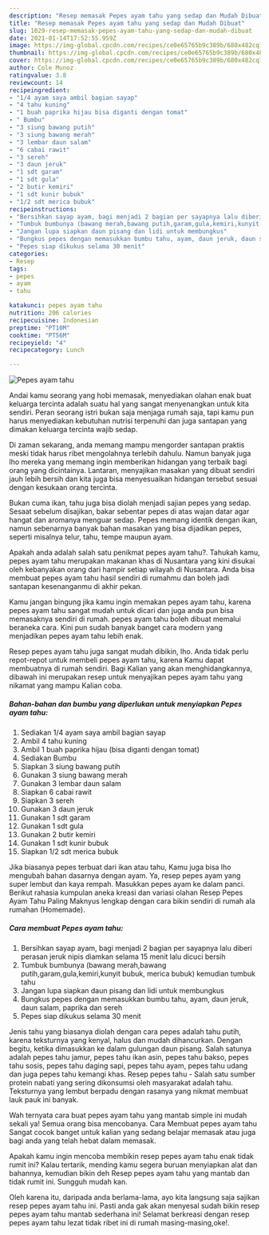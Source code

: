 ```yaml
---
description: "Resep memasak Pepes ayam tahu yang sedap dan Mudah Dibuat"
title: "Resep memasak Pepes ayam tahu yang sedap dan Mudah Dibuat"
slug: 1029-resep-memasak-pepes-ayam-tahu-yang-sedap-dan-mudah-dibuat
date: 2021-01-14T17:52:55.959Z
image: https://img-global.cpcdn.com/recipes/ce0e65765b9c389b/680x482cq70/pepes-ayam-tahu-foto-resep-utama.jpg
thumbnail: https://img-global.cpcdn.com/recipes/ce0e65765b9c389b/680x482cq70/pepes-ayam-tahu-foto-resep-utama.jpg
cover: https://img-global.cpcdn.com/recipes/ce0e65765b9c389b/680x482cq70/pepes-ayam-tahu-foto-resep-utama.jpg
author: Cole Munoz
ratingvalue: 3.8
reviewcount: 14
recipeingredient:
- "1/4 ayam saya ambil bagian sayap"
- "4 tahu kuning"
- "1 buah paprika hijau bisa diganti dengan tomat"
- " Bumbu"
- "3 siung bawang putih"
- "3 siung bawang merah"
- "3 lembar daun salam"
- "6 cabai rawit"
- "3 sereh"
- "3 daun jeruk"
- "1 sdt garam"
- "1 sdt gula"
- "2 butir kemiri"
- "1 sdt kunir bubuk"
- "1/2 sdt merica bubuk"
recipeinstructions:
- "Bersihkan sayap ayam, bagi menjadi 2 bagian per sayapnya lalu diberi perasan jeruk nipis diamkan selama 15 menit lalu dicuci bersih"
- "Tumbuk bumbunya (bawang merah,bawang putih,garam,gula,kemiri,kunyit bubuk, merica bubuk) kemudian tumbuk tahu"
- "Jangan lupa siapkan daun pisang dan lidi untuk membungkus"
- "Bungkus pepes dengan memasukkan bumbu tahu, ayam, daun jeruk, daun salam, paprika dan sereh"
- "Pepes siap dikukus selama 30 menit"
categories:
- Resep
tags:
- pepes
- ayam
- tahu

katakunci: pepes ayam tahu 
nutrition: 206 calories
recipecuisine: Indonesian
preptime: "PT10M"
cooktime: "PT56M"
recipeyield: "4"
recipecategory: Lunch

---
```



![Pepes ayam tahu](https://img-global.cpcdn.com/recipes/ce0e65765b9c389b/680x482cq70/pepes-ayam-tahu-foto-resep-utama.jpg)

Andai kamu seorang yang hobi memasak, menyediakan olahan enak buat keluarga tercinta adalah suatu hal yang sangat menyenangkan untuk kita sendiri. Peran seorang istri bukan saja menjaga rumah saja, tapi kamu pun harus menyediakan kebutuhan nutrisi terpenuhi dan juga santapan yang dimakan keluarga tercinta wajib sedap.

Di zaman  sekarang, anda memang mampu mengorder santapan praktis meski tidak harus ribet mengolahnya terlebih dahulu. Namun banyak juga lho mereka yang memang ingin memberikan hidangan yang terbaik bagi orang yang dicintainya. Lantaran, menyajikan masakan yang dibuat sendiri jauh lebih bersih dan kita juga bisa menyesuaikan hidangan tersebut sesuai dengan kesukaan orang tercinta. 

Bukan cuma ikan, tahu juga bisa diolah menjadi sajian pepes yang sedap. Sesaat sebelum disajikan, bakar sebentar pepes di atas wajan datar agar hangat dan aromanya menguar sedap. Pepes memang identik dengan ikan, namun sebenarnya banyak bahan masakan yang bisa dijadikan pepes, seperti misalnya telur, tahu, tempe maupun ayam.

Apakah anda adalah salah satu penikmat pepes ayam tahu?. Tahukah kamu, pepes ayam tahu merupakan makanan khas di Nusantara yang kini disukai oleh kebanyakan orang dari hampir setiap wilayah di Nusantara. Anda bisa membuat pepes ayam tahu hasil sendiri di rumahmu dan boleh jadi santapan kesenanganmu di akhir pekan.

Kamu jangan bingung jika kamu ingin memakan pepes ayam tahu, karena pepes ayam tahu sangat mudah untuk dicari dan juga anda pun bisa memasaknya sendiri di rumah. pepes ayam tahu boleh dibuat memalui beraneka cara. Kini pun sudah banyak banget cara modern yang menjadikan pepes ayam tahu lebih enak.

Resep pepes ayam tahu juga sangat mudah dibikin, lho. Anda tidak perlu repot-repot untuk membeli pepes ayam tahu, karena Kamu dapat membuatnya di rumah sendiri. Bagi Kalian yang akan menghidangkannya, dibawah ini merupakan resep untuk menyajikan pepes ayam tahu yang nikamat yang mampu Kalian coba.

<!--inarticleads1-->

##### Bahan-bahan dan bumbu yang diperlukan untuk menyiapkan Pepes ayam tahu:

1. Sediakan 1/4 ayam saya ambil bagian sayap
1. Ambil 4 tahu kuning
1. Ambil 1 buah paprika hijau (bisa diganti dengan tomat)
1. Sediakan  Bumbu
1. Siapkan 3 siung bawang putih
1. Gunakan 3 siung bawang merah
1. Gunakan 3 lembar daun salam
1. Siapkan 6 cabai rawit
1. Siapkan 3 sereh
1. Gunakan 3 daun jeruk
1. Gunakan 1 sdt garam
1. Gunakan 1 sdt gula
1. Gunakan 2 butir kemiri
1. Gunakan 1 sdt kunir bubuk
1. Siapkan 1/2 sdt merica bubuk


Jika biasanya pepes terbuat dari ikan atau tahu, Kamu juga bisa lho mengubah bahan dasarnya dengan ayam. Ya, resep pepes ayam yang super lembut dan kaya rempah. Masukkan pepes ayam ke dalam panci. Berikut rahasia kumpulan aneka kreasi dan variasi olahan Resep Pepes Ayam Tahu Paling Maknyus lengkap dengan cara bikin sendiri di rumah ala rumahan (Homemade). 

<!--inarticleads2-->

##### Cara membuat Pepes ayam tahu:

1. Bersihkan sayap ayam, bagi menjadi 2 bagian per sayapnya lalu diberi perasan jeruk nipis diamkan selama 15 menit lalu dicuci bersih
1. Tumbuk bumbunya (bawang merah,bawang putih,garam,gula,kemiri,kunyit bubuk, merica bubuk) kemudian tumbuk tahu
1. Jangan lupa siapkan daun pisang dan lidi untuk membungkus
1. Bungkus pepes dengan memasukkan bumbu tahu, ayam, daun jeruk, daun salam, paprika dan sereh
1. Pepes siap dikukus selama 30 menit


Jenis tahu yang biasanya diolah dengan cara pepes adalah tahu putih, karena teksturnya yang kenyal, halus dan mudah dihancurkan. Dengan begitu, ketika dimasukkan ke dalam gulungan daun pisang. Salah satunya adalah pepes tahu jamur, pepes tahu ikan asin, pepes tahu bakso, pepes tahu sosis, pepes tahu daging sapi, pepes tahu ayam, pepes tahu udang dan juga pepes tahu kemangi khas. Resep pepes tahu - Salah satu sumber protein nabati yang sering dikonsumsi oleh masyarakat adalah tahu. Teksturnya yang lembut berpadu dengan rasanya yang nikmat membuat lauk pauk ini banyak. 

Wah ternyata cara buat pepes ayam tahu yang mantab simple ini mudah sekali ya! Semua orang bisa mencobanya. Cara Membuat pepes ayam tahu Sangat cocok banget untuk kalian yang sedang belajar memasak atau juga bagi anda yang telah hebat dalam memasak.

Apakah kamu ingin mencoba membikin resep pepes ayam tahu enak tidak rumit ini? Kalau tertarik, mending kamu segera buruan menyiapkan alat dan bahannya, kemudian bikin deh Resep pepes ayam tahu yang mantab dan tidak rumit ini. Sungguh mudah kan. 

Oleh karena itu, daripada anda berlama-lama, ayo kita langsung saja sajikan resep pepes ayam tahu ini. Pasti anda gak akan menyesal sudah bikin resep pepes ayam tahu mantab sederhana ini! Selamat berkreasi dengan resep pepes ayam tahu lezat tidak ribet ini di rumah masing-masing,oke!.

